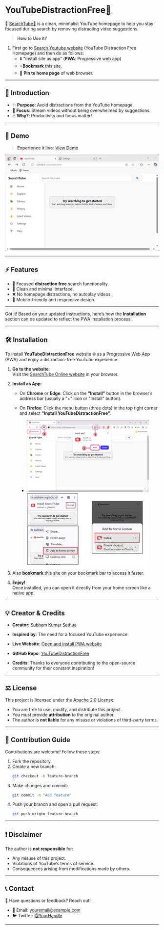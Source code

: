 

# **YouTubeDistractionFree**[🔗](https://github.com/Subham-x/YouTube_DistractionFree)
🎯 [SearchTube🔗](link) is a clean, minimalist YouTube homepage to help you stay focused during search by removing distracting video suggestions.

> **How to Use it?**
1. First go to [Search Youtube website]([link](https://subham-x.github.io/YouTube_DistractionFree/)) (YouTube Distraction Free Homepage) and then do as follows: 
   - ⬇️ "Install site as app" (**PWA**: Progressive web app)
   - ⭐**Bookmark** this site.
   - 📌 **Pin to home page** of web browser.

---

## 🚀 **Introduction**  
- ✨ **Purpose**: Avoid distractions from the YouTube homepage.  
- 🎯 **Focus**: Stream videos without being overwhelmed by suggestions.  
- 🔥 **Why?**: Productivity and focus matter!

---

## 🌟 **Demo**  
> **Experience it live**: [View Demo](#)

![Distraction-Free YouTube Screenshot](./img/Demo%20Screenshot.png)  

---

## ⚡ **Features**  
- 🔎 Focused **distraction free** search functionality.  
- 📜 Clean and minimal interface.  
- ❌ No homepage distractions, no autoplay videos.  
- 📱 Mobile-friendly and responsive design.  

---

Got it! Based on your updated instructions, here’s how the **Installation** section can be updated to reflect the PWA installation process:

---

## 🛠️ **Installation**  

To install **YouTubeDistractionFree** website 🌐 as a Progressive Web App (PWA) and enjoy a distraction-free YouTube experience:

1. **Go to the website**:  
   Visit the [SearchTube Online website](https://subham-x.github.io/YouTube_DistractionFree/) in your browser.

2. **Install as App**:  
   - On **Chrome** or **Edge**: Click on the **"Install"** button in the browser’s address bar (usually a "+" icon or "Install" button).  
   - On **Firefox**: Click the menu button (three dots) in the top right corner and select **"Install YouTubeDistractionFree"**.

        - <img src="img/pwaScreenshot.png" width="400" /> <img src="img/pwaAndroidScreenshot.png" width="400" />

3. Also **bookmark** this site on your bookmark bar to access it faster.
3. **Enjoy!**  
   Once installed, you can open it directly from your home screen like a native app.

---

## 💡 **Creator & Credits** 
- **Creator**: [Subham Kumar Sathua](https://github.com/Subham-x)
- **Inspired by**: The need for a focused YouTube experience.
- **Live Website**: [Open and install PWA website]([link](https://subham-x.github.io/YouTube_DistractionFree/))
- **GitHub Repo**: [YouTubeDistractionFree]([link](https://github.com/Subham-x/YouTube_DistractionFree))

- **Credits**: Thanks to everyone contributing to the open-source community for their constant inspiration!

---

## ⚖️ **License**  
This project is licensed under the [Apache 2.0 License](./LICENSE):  
- You are free to use, modify, and distribute this project.  
- You must provide **attribution** to the original author.  
- The author is **not liable** for any misuse or violations of third-party terms.  

---

## 🤝 **Contribution Guide**  
Contributions are welcome! Follow these steps:  
1. Fork the repository.  
2. Create a new branch:  
   ```bash
   git checkout -b feature-branch
   ```  
3. Make changes and commit:  
   ```bash
   git commit -m "Add feature"
   ```  
4. Push your branch and open a pull request:  
   ```bash
   git push origin feature-branch
   ```  

---

## ❗ **Disclaimer**  
The author is **not responsible** for:  
- Any misuse of this project.  
- Violations of YouTube’s terms of service.  
- Consequences arising from modifications made by others.  

---

## 📞 **Contact**  
💌 Have questions or feedback? Reach out!  
- 📧 Email: [youremail@example.com](mailto:youremail@example.com)  
- 🐦 Twitter: [@YourHandle](https://twitter.com/YourHandle)  

---
